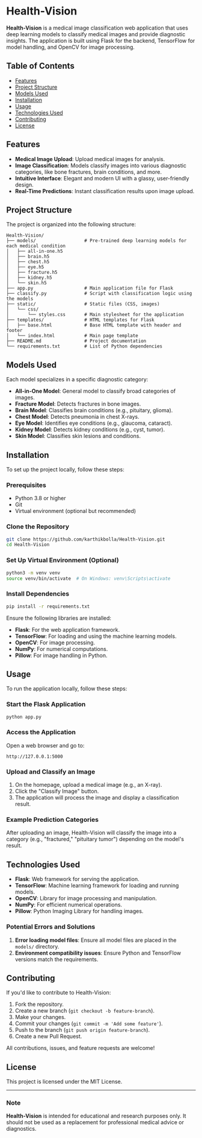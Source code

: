 # Health-Vision

**Health-Vision** is a medical image classification web application that uses deep learning models to classify medical images and provide diagnostic insights. The application is built using Flask for the backend, TensorFlow for model handling, and OpenCV for image processing.

## Table of Contents

- [Features](#features)
- [Project Structure](#project-structure)
- [Models Used](#models-used)
- [Installation](#installation)
- [Usage](#usage)
- [Technologies Used](#technologies-used)
- [Contributing](#contributing)
- [License](#license)

## Features

- **Medical Image Upload**: Upload medical images for analysis.
- **Image Classification**: Models classify images into various diagnostic categories, like bone fractures, brain conditions, and more.
- **Intuitive Interface**: Elegant and modern UI with a glassy, user-friendly design.
- **Real-Time Predictions**: Instant classification results upon image upload.

## Project Structure

The project is organized into the following structure:

```plaintext
Health-Vision/
├── models/                  # Pre-trained deep learning models for each medical condition
│   ├── all-in-one.h5
│   ├── brain.h5
│   ├── chest.h5
│   ├── eye.h5
│   ├── fracture.h5
│   ├── kidney.h5
│   └── skin.h5
├── app.py                   # Main application file for Flask
├── classify.py              # Script with classification logic using the models
├── static/                  # Static files (CSS, images)
│   └── css/
│       └── styles.css       # Main stylesheet for the application
├── templates/               # HTML templates for Flask
│   ├── base.html            # Base HTML template with header and footer
│   └── index.html           # Main page template
├── README.md                # Project documentation
└── requirements.txt         # List of Python dependencies
```

## Models Used

Each model specializes in a specific diagnostic category:

- **All-in-One Model**: General model to classify broad categories of images.
- **Fracture Model**: Detects fractures in bone images.
- **Brain Model**: Classifies brain conditions (e.g., pituitary, glioma).
- **Chest Model**: Detects pneumonia in chest X-rays.
- **Eye Model**: Identifies eye conditions (e.g., glaucoma, cataract).
- **Kidney Model**: Detects kidney conditions (e.g., cyst, tumor).
- **Skin Model**: Classifies skin lesions and conditions.

## Installation

To set up the project locally, follow these steps:

### Prerequisites

- Python 3.8 or higher
- Git
- Virtual environment (optional but recommended)

### Clone the Repository

```bash
git clone https://github.com/karthikbolla/Health-Vision.git
cd Health-Vision
```

### Set Up Virtual Environment (Optional)

```bash
python3 -m venv venv
source venv/bin/activate  # On Windows: venv\Scripts\activate
```

### Install Dependencies

```bash
pip install -r requirements.txt
```

Ensure the following libraries are installed:

- **Flask**: For the web application framework.
- **TensorFlow**: For loading and using the machine learning models.
- **OpenCV**: For image processing.
- **NumPy**: For numerical computations.
- **Pillow**: For image handling in Python.

## Usage

To run the application locally, follow these steps:

### Start the Flask Application

```bash
python app.py
```

### Access the Application

Open a web browser and go to:

```plaintext
http://127.0.0.1:5000
```

### Upload and Classify an Image

1. On the homepage, upload a medical image (e.g., an X-ray).
2. Click the "Classify Image" button.
3. The application will process the image and display a classification result.

### Example Prediction Categories

After uploading an image, Health-Vision will classify the image into a category (e.g., "fractured," "pituitary tumor") depending on the model's result.

## Technologies Used

- **Flask**: Web framework for serving the application.
- **TensorFlow**: Machine learning framework for loading and running models.
- **OpenCV**: Library for image processing and manipulation.
- **NumPy**: For efficient numerical operations.
- **Pillow**: Python Imaging Library for handling images.

### Potential Errors and Solutions

1. **Error loading model files**: Ensure all model files are placed in the `models/` directory.
2. **Environment compatibility issues**: Ensure Python and TensorFlow versions match the requirements.

## Contributing

If you'd like to contribute to Health-Vision:

1. Fork the repository.
2. Create a new branch (`git checkout -b feature-branch`).
3. Make your changes.
4. Commit your changes (`git commit -m 'Add some feature'`).
5. Push to the branch (`git push origin feature-branch`).
6. Create a new Pull Request.

All contributions, issues, and feature requests are welcome!

## License

This project is licensed under the MIT License.

---

### Note

**Health-Vision** is intended for educational and research purposes only. It should not be used as a replacement for professional medical advice or diagnostics.
